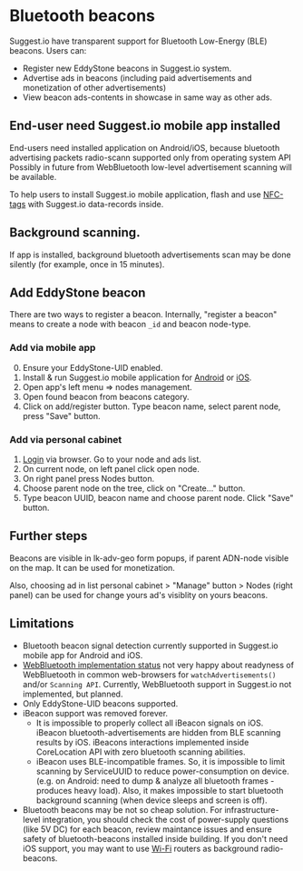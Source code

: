 # Bluetooth beacons

Suggest.io have transparent support for Bluetooth Low-Energy (BLE) beacons. Users can:
- Register new EddyStone beacons in Suggest.io system.
- Advertise ads in beacons (including paid advertisements and monetization of other advertisements)
- View beacon ads-contents in showcase in same way as other ads.

## End-user need Suggest.io mobile app installed
End-users need installed application on Android/iOS, because bluetooth advertising packets radio-scann
supported only from operating system API
Possibly in future from WebBluetooth low-level advertisement scanning will be available.

To help users to install Suggest.io mobile application, flash and use [NFC-tags](nfc.md)
with Suggest.io data-records inside.

## Background scanning.
If app is installed, background bluetooth advertisements scan may be done silently
(for example, once in 15 minutes).

## Add EddyStone beacon
There are two ways to register a beacon.
Internally, "register a beacon" means to create a node with beacon `_id` and beacon node-type.

### Add via mobile app
0. Ensure your EddyStone-UID enabled.
1. Install & run Suggest.io mobile application
   for [Android](https://play.google.com/store/apps/details?id=io.suggest.appsuggest)
   or [iOS](https://apps.apple.com/ru/app/id1501737715).
2. Open app's left menu => nodes management.
3. Open found beacon from beacons category.
4. Click on add/register button. Type beacon name, select parent node, press "Save" button.

### Add via personal cabinet
1. [Login](https://suggest.io/id) via browser. Go to your node and ads list.
2. On current node, on left panel click open node.
3. On right panel press Nodes button.
4. Choose parent node on the tree, click on "Create..." button.
5. Type beacon UUID, beacon name and choose parent node. Click "Save" button.


## Further steps
Beacons are visible in lk-adv-geo form popups, if parent ADN-node visible on the map.
It can be used for monetization.

Also, choosing ad in list personal cabinet > "Manage" button > Nodes (right panel) can be used
for change yours ad's visiblity on yours beacons.


## Limitations
- Bluetooth beacon signal detection currently supported in Suggest.io mobile app for Android and iOS.
- [WebBluetooth implementation status](https://github.com/WebBluetoothCG/web-bluetooth/blob/master/implementation-status.md)
  not very happy about readyness of WebBluetooth in common web-browsers for `watchAdvertisements()`
  and/or `Scanning API`. Currently, WebBluetooth support in Suggest.io not implemented, but planned.
- Only EddyStone-UID beacons supported.
- iBeacon support was removed forever.
  - It is impossible to properly collect all iBeacon signals on iOS. iBeacon bluetooth-advertisements are hidden from
    BLE scanning results by iOS. iBeacons interactions implemented inside CoreLocation API with zero bluetooth scanning abilities.
  - iBeacon uses BLE-incompatible frames. So, it is impossible to limit scanning by ServiceUUID to reduce power-consumption on device.
    (e.g. on Android: need to dump & analyze all bluetooth frames - produces heavy load).
    Also, it makes impossible to start bluetooth background scanning (when device sleeps and screen is off).
- Bluetooth beacons may be not so cheap solution. For infrastructure-level integration,
  you should check the cost of power-supply questions (like 5V DC) for each beacon, review maintance issues
  and ensure safety of bluetooth-beacons installed inside building. If you don't need iOS support, you may want
  to use [Wi-Fi](wifi.md) routers as background radio-beacons.

